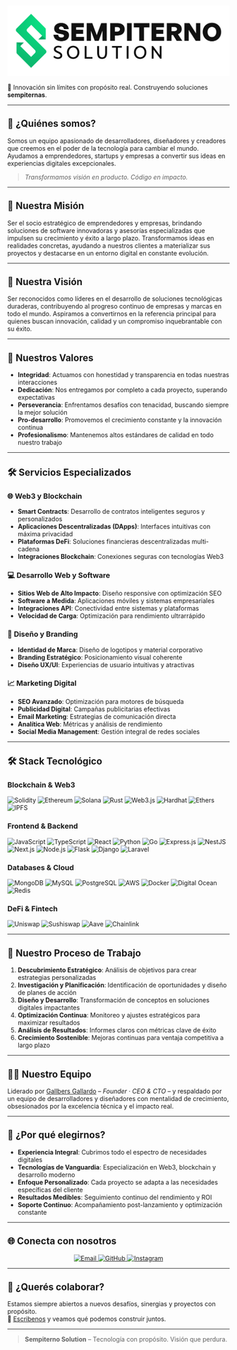 ![Sempiterno Solution](./assets/logotipo_ss_color_fondo.jpg)

🚀 Innovación sin límites con propósito real. Construyendo soluciones **sempiternas**.
<!-- **🚀 Innovación digital sin límites. Creamos tecnología que trasciende.** -->

---

## 🧠 ¿Quiénes somos?

Somos un equipo apasionado de desarrolladores, diseñadores y creadores que creemos en el poder de la tecnología para cambiar el mundo. Ayudamos a emprendedores, startups y empresas a convertir sus ideas en experiencias digitales excepcionales.

> *Transformamos visión en producto. Código en impacto.*

---

## 🎯 Nuestra Misión

Ser el socio estratégico de emprendedores y empresas, brindando soluciones de software innovadoras y asesorías especializadas que impulsen su crecimiento y éxito a largo plazo. Transformamos ideas en realidades concretas, ayudando a nuestros clientes a materializar sus proyectos y destacarse en un entorno digital en constante evolución.

---

## 🔮 Nuestra Visión

Ser reconocidos como líderes en el desarrollo de soluciones tecnológicas duraderas, contribuyendo al progreso continuo de empresas y marcas en todo el mundo. Aspiramos a convertirnos en la referencia principal para quienes buscan innovación, calidad y un compromiso inquebrantable con su éxito.

---

## 💎 Nuestros Valores

- **Integridad**: Actuamos con honestidad y transparencia en todas nuestras interacciones
- **Dedicación**: Nos entregamos por completo a cada proyecto, superando expectativas
- **Perseverancia**: Enfrentamos desafíos con tenacidad, buscando siempre la mejor solución
- **Pro-desarrollo**: Promovemos el crecimiento constante y la innovación continua
- **Profesionalismo**: Mantenemos altos estándares de calidad en todo nuestro trabajo

---

## 🛠️ Servicios Especializados

### 🌐 **Web3 y Blockchain**
- **Smart Contracts**: Desarrollo de contratos inteligentes seguros y personalizados
- **Aplicaciones Descentralizadas (DApps)**: Interfaces intuitivas con máxima privacidad
- **Plataformas DeFi**: Soluciones financieras descentralizadas multi-cadena
- **Integraciones Blockchain**: Conexiones seguras con tecnologías Web3

### 💻 **Desarrollo Web y Software**
- **Sitios Web de Alto Impacto**: Diseño responsive con optimización SEO
- **Software a Medida**: Aplicaciones móviles y sistemas empresariales
- **Integraciones API**: Conectividad entre sistemas y plataformas
- **Velocidad de Carga**: Optimización para rendimiento ultrarrápido

### 🎨 **Diseño y Branding**
- **Identidad de Marca**: Diseño de logotipos y material corporativo
- **Branding Estratégico**: Posicionamiento visual coherente
- **Diseño UX/UI**: Experiencias de usuario intuitivas y atractivas

### 📈 **Marketing Digital**
- **SEO Avanzado**: Optimización para motores de búsqueda
- **Publicidad Digital**: Campañas publicitarias efectivas
- **Email Marketing**: Estrategias de comunicación directa
- **Analítica Web**: Métricas y análisis de rendimiento
- **Social Media Management**: Gestión integral de redes sociales

---

## 🛠️ **Stack Tecnológico**

### **Blockchain & Web3**
![Solidity](https://img.shields.io/badge/Solidity-%23363636.svg?style=for-the-badge&logo=solidity&logoColor=white)
![Ethereum](https://img.shields.io/badge/Ethereum-3C3C3D?style=for-the-badge&logo=ethereum&logoColor=white)
![Solana](https://img.shields.io/badge/Solana-9945FF?style=for-the-badge&logo=solana&logoColor=white)
![Rust](https://img.shields.io/badge/Rust-000000?style=for-the-badge&logo=rust&logoColor=white)
![Web3.js](https://img.shields.io/badge/Web3js-F16822?style=for-the-badge&logo=web3dotjs&logoColor=white)
![Hardhat](https://img.shields.io/badge/Hardhat-FF6B6B?style=for-the-badge&logo=javascript&logoColor=white)
![Ethers](https://img.shields.io/badge/Ethers-000000?style=for-the-badge&logo=javascript&logoColor=white)
![IPFS](https://img.shields.io/badge/IPFS-65C2CB?style=for-the-badge&logo=javascript&logoColor=white)

### **Frontend & Backend**
![JavaScript](https://img.shields.io/badge/JavaScript-F7DF1E?style=for-the-badge&logo=javascript&logoColor=black)
![TypeScript](https://img.shields.io/badge/TypeScript-007ACC?style=for-the-badge&logo=typescript&logoColor=white)
![React](https://img.shields.io/badge/React-20232a?style=for-the-badge&logo=react&logoColor=61DAFB)
![Python](https://img.shields.io/badge/Python-3670A0?style=for-the-badge&logo=python&logoColor=ffdd54)
![Go](https://img.shields.io/badge/Go-00ADD8?style=for-the-badge&logo=go&logoColor=white)
![Express.js](https://img.shields.io/badge/Express-404d59?style=for-the-badge&logo=express&logoColor=white)
![NestJS](https://img.shields.io/badge/NestJS-E0234E?style=for-the-badge&logo=nestjs&logoColor=white)
![Next.js](https://img.shields.io/badge/Nextjs-000000?style=for-the-badge&logo=nextdotjs&logoColor=white)
![Node.js](https://img.shields.io/badge/Nodejs-339933?style=for-the-badge&logo=nodedotjs&logoColor=white)
![Flask](https://img.shields.io/badge/Flask-000000?style=for-the-badge&logo=flask&logoColor=white)
![Django](https://img.shields.io/badge/Django-092E20?style=for-the-badge&logo=django&logoColor=white)
![Laravel](https://img.shields.io/badge/Laravel-FF2D20?style=for-the-badge&logo=laravel&logoColor=white)

### **Databases & Cloud**
![MongoDB](https://img.shields.io/badge/MongoDB-4ea94b?style=for-the-badge&logo=mongodb&logoColor=white)
![MySQL](https://img.shields.io/badge/MySQL-4479A1?style=for-the-badge&logo=mysql&logoColor=white)
![PostgreSQL](https://img.shields.io/badge/PostgreSQL-316192?style=for-the-badge&logo=postgresql&logoColor=white)
![AWS](https://img.shields.io/badge/AWS-FF9900?style=for-the-badge&logo=amazonaws&logoColor=white)
![Docker](https://img.shields.io/badge/Docker-0db7ed?style=for-the-badge&logo=docker&logoColor=white)
![Digital Ocean](https://img.shields.io/badge/DigitalOcean-0080FF?style=for-the-badge&logo=digitalocean&logoColor=white)
![Redis](https://img.shields.io/badge/Redis-DC382D?style=for-the-badge&logo=redis&logoColor=white)

### **DeFi & Fintech**
![Uniswap](https://img.shields.io/badge/Uniswap-FF007A?style=for-the-badge&logo=javascript&logoColor=white)
![Sushiswap](https://img.shields.io/badge/Sushiswap-0E0E0E?style=for-the-badge&logo=javascript&logoColor=white)
![Aave](https://img.shields.io/badge/Aave-2EBAC6?style=for-the-badge&logo=javascript&logoColor=white)
![Chainlink](https://img.shields.io/badge/Chainlink-375BD2?style=for-the-badge&logo=javascript&logoColor=white)

---

## 🔄 Nuestro Proceso de Trabajo

1. **Descubrimiento Estratégico**: Análisis de objetivos para crear estrategias personalizadas
2. **Investigación y Planificación**: Identificación de oportunidades y diseño de planes de acción
3. **Diseño y Desarrollo**: Transformación de conceptos en soluciones digitales impactantes
4. **Optimización Continua**: Monitoreo y ajustes estratégicos para maximizar resultados
5. **Análisis de Resultados**: Informes claros con métricas clave de éxito
6. **Crecimiento Sostenible**: Mejoras continuas para ventaja competitiva a largo plazo

---

## 🧑‍💻 Nuestro Equipo

Liderado por [Gallbers Gallardo](https://github.com/gagzu) – *Founder · CEO & CTO* – y respaldado por un equipo de desarrolladores y diseñadores con mentalidad de crecimiento, obsesionados por la excelencia técnica y el impacto real.

---

## 🌟 ¿Por qué elegirnos?

- **Experiencia Integral**: Cubrimos todo el espectro de necesidades digitales
- **Tecnologías de Vanguardia**: Especialización en Web3, blockchain y desarrollo moderno
- **Enfoque Personalizado**: Cada proyecto se adapta a las necesidades específicas del cliente
- **Resultados Medibles**: Seguimiento continuo del rendimiento y ROI
- **Soporte Continuo**: Acompañamiento post-lanzamiento y optimización constante

---

## 🌐 **Conecta con nosotros**

<div align="center">
  <a href="mailto:hi@sempiternosolution.com" target="_blank">
    <img src="https://img.shields.io/badge/Email-D14836?style=for-the-badge&logo=gmail&logoColor=white" alt="Email" />
  </a>
  <a href="https://github.com/sempiterno-solution" target="_blank">
    <img src="https://img.shields.io/badge/GitHub-100000?style=for-the-badge&logo=github&logoColor=white" alt="GitHub" />
  </a>
  <a href="https://www.instagram.com/sempiterno.solution" target="_blank">
    <img src="https://img.shields.io/badge/Instagram-E4405F?style=for-the-badge&logo=instagram&logoColor=white" alt="Instagram" />
  </a>
</div>

---

## 🧭 ¿Querés colaborar?

Estamos siempre abiertos a nuevos desafíos, sinergias y proyectos con propósito.  
💬 [Escribenos](mailto:hi@sempiternosolution.com) y veamos qué podemos construir juntos.

---

> **Sempiterno Solution** – Tecnología con propósito. Visión que perdura.
